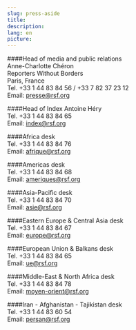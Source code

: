 ```yaml
---
slug: press-aside
title:
description:
lang: en
picture:
---
```


####Head of media and public relations  
Anne-Charlotte Chéron  
Reporters Without Borders  
Paris, France  
Tel. +33 1 44 83 84 56 / +33 7 82 37 23 12  
Email: presse@rsf.org  

####Head of Index 
Antoine Héry  
Tel. +33 1 44 83 84 65  
Email: index@rsf.org  

####Africa desk  
Tel. +33 1 44 83 84 76  
Email: afrique@rsf.org  

####Americas desk  
Tel. +33 1 44 83 84 68  
Email: ameriques@rsf.org  

####Asia-Pacific desk  
Tel. +33 1 44 83 84 70  
Email: asie@rsf.org  

####Eastern Europe & Central Asia desk  
Tel. +33 1 44 83 84 67  
Email: europe@rsf.org  

####European Union & Balkans desk  
Tel. +33 1 44 83 84 65  
Email: ue@rsf.org  

####Middle-East & North Africa desk  
Tel. +33 1 44 83 84 78  
Email: moyen-orient@rsf.org  

####Iran - Afghanistan - Tajikistan desk  
Tel. +33 1 44 83 60 54  
Email: persan@rsf.org
